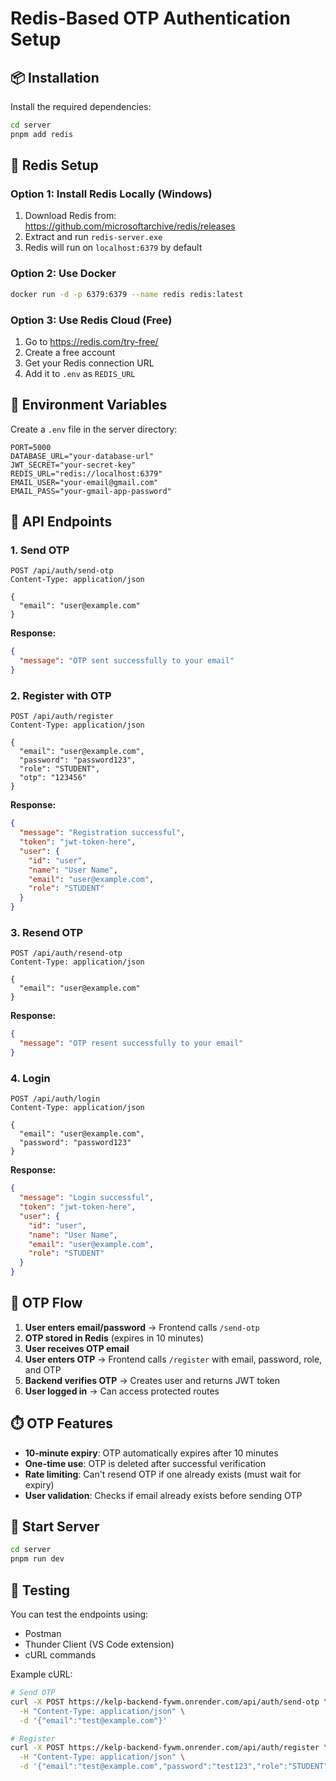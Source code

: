 # Redis-Based OTP Authentication Setup

## 📦 Installation

Install the required dependencies:

```bash
cd server
pnpm add redis
```

## 🔧 Redis Setup

### Option 1: Install Redis Locally (Windows)

1. Download Redis from: https://github.com/microsoftarchive/redis/releases
2. Extract and run `redis-server.exe`
3. Redis will run on `localhost:6379` by default

### Option 2: Use Docker

```bash
docker run -d -p 6379:6379 --name redis redis:latest
```

### Option 3: Use Redis Cloud (Free)

1. Go to https://redis.com/try-free/
2. Create a free account
3. Get your Redis connection URL
4. Add it to `.env` as `REDIS_URL`

## 🔐 Environment Variables

Create a `.env` file in the server directory:

```env
PORT=5000
DATABASE_URL="your-database-url"
JWT_SECRET="your-secret-key"
REDIS_URL="redis://localhost:6379"
EMAIL_USER="your-email@gmail.com"
EMAIL_PASS="your-gmail-app-password"
```

## 📝 API Endpoints

### 1. Send OTP
```http
POST /api/auth/send-otp
Content-Type: application/json

{
  "email": "user@example.com"
}
```

**Response:**
```json
{
  "message": "OTP sent successfully to your email"
}
```

### 2. Register with OTP
```http
POST /api/auth/register
Content-Type: application/json

{
  "email": "user@example.com",
  "password": "password123",
  "role": "STUDENT",
  "otp": "123456"
}
```

**Response:**
```json
{
  "message": "Registration successful",
  "token": "jwt-token-here",
  "user": {
    "id": "user",
    "name": "User Name",
    "email": "user@example.com",
    "role": "STUDENT"
  }
}
```

### 3. Resend OTP
```http
POST /api/auth/resend-otp
Content-Type: application/json

{
  "email": "user@example.com"
}
```

**Response:**
```json
{
  "message": "OTP resent successfully to your email"
}
```

### 4. Login
```http
POST /api/auth/login
Content-Type: application/json

{
  "email": "user@example.com",
  "password": "password123"
}
```

**Response:**
```json
{
  "message": "Login successful",
  "token": "jwt-token-here",
  "user": {
    "id": "user",
    "name": "User Name",
    "email": "user@example.com",
    "role": "STUDENT"
  }
}
```

## 🔄 OTP Flow

1. **User enters email/password** → Frontend calls `/send-otp`
2. **OTP stored in Redis** (expires in 10 minutes)
3. **User receives OTP email**
4. **User enters OTP** → Frontend calls `/register` with email, password, role, and OTP
5. **Backend verifies OTP** → Creates user and returns JWT token
6. **User logged in** → Can access protected routes

## ⏱️ OTP Features

- **10-minute expiry**: OTP automatically expires after 10 minutes
- **One-time use**: OTP is deleted after successful verification
- **Rate limiting**: Can't resend OTP if one already exists (must wait for expiry)
- **User validation**: Checks if email already exists before sending OTP

## 🚀 Start Server

```bash
cd server
pnpm run dev
```

## 🧪 Testing

You can test the endpoints using:
- Postman
- Thunder Client (VS Code extension)
- cURL commands

Example cURL:
```bash
# Send OTP
curl -X POST https://kelp-backend-fywm.onrender.com/api/auth/send-otp \
  -H "Content-Type: application/json" \
  -d '{"email":"test@example.com"}'

# Register
curl -X POST https://kelp-backend-fywm.onrender.com/api/auth/register \
  -H "Content-Type: application/json" \
  -d '{"email":"test@example.com","password":"test123","role":"STUDENT","otp":"123456"}'
```
